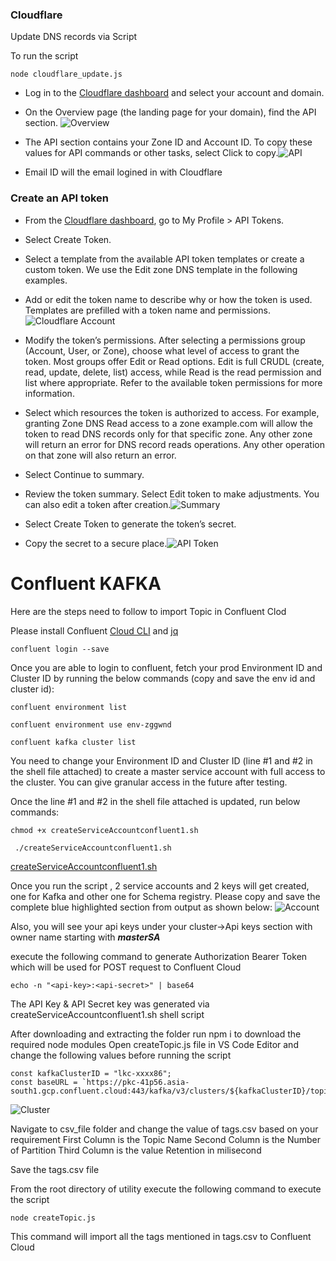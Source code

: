### Cloudflare
Update DNS records via Script

To run the script 
```
node cloudflare_update.js
```

- Log in to the [Cloudflare dashboard](https://dash.cloudflare.com/login) and select your account and domain.
- On the Overview page (the landing page for your domain), find the API section.
    ![Overview](https://github.com/sohel-shaikh-wohlig/dev-ops-utility/assets/110670609/d91cb838-2521-41f9-9bb4-38b07a9fbf43)

- The API section contains your Zone ID and Account ID. To copy these values for API commands or other tasks, select Click to copy.![API](https://github.com/sohel-shaikh-wohlig/dev-ops-utility/assets/110670609/1ab66da8-4af1-4297-8e1b-37c40d0d36bd)

- Email ID will the email logined in with Cloudflare

### Create an API token
- From the [Cloudflare dashboard](https://dash.cloudflare.com/login), go to My Profile > API Tokens.
- Select Create Token.
- Select a template from the available API token templates or create a custom token. We use the Edit zone DNS template in the following examples.

- Add or edit the token name to describe why or how the token is used. Templates are prefilled with a token name and permissions.
![Cloudflare Account](https://github.com/sohel-shaikh-wohlig/dev-ops-utility/assets/110670609/9af65ad4-8ec3-46fa-8f21-ef0bd97cf2a7)


- Modify the token’s permissions. After selecting a permissions group (Account, User, or Zone), choose what level of access to grant the token. Most groups offer Edit or Read options. Edit is full CRUDL (create, read, update, delete, list) access, while Read is the read permission and list where appropriate. Refer to the available token permissions for more information.
- Select which resources the token is authorized to access. For example, granting Zone DNS Read access to a zone example.com will allow the token to read DNS records only for that specific zone. Any other zone will return an error for DNS record reads operations. Any other operation on that zone will also return an error.
- Select Continue to summary.
- Review the token summary. Select Edit token to make adjustments. You can also edit a token after creation.![Summary](https://github.com/sohel-shaikh-wohlig/dev-ops-utility/assets/110670609/ef85a80b-06a8-429b-9ac6-818a32ffea5a)
- Select Create Token to generate the token’s secret.
- Copy the secret to a secure place.![API Token](https://github.com/sohel-shaikh-wohlig/dev-ops-utility/assets/110670609/13e7c75c-2392-4b26-b8b7-9826e392081b)


# Confluent KAFKA

Here are the steps need to follow to import Topic in Confluent Clod

Please install Confluent [Cloud CLI](https://docs.confluent.io/confluent-cli/current/install.html#default-installation) and  [jq](https://jqlang.github.io/jq/download/)

```confluent login --save```

Once you are able to login to confluent, fetch your prod Environment ID and Cluster ID by running the below commands (copy and save the env id and cluster id):

```
confluent environment list

confluent environment use env-zggwnd

confluent kafka cluster list
```

You need to change your Environment ID and Cluster ID (line #1 and #2 in the shell file attached) to create a master service account with full access to the cluster. You can give granular access in the future after testing.

Once the line #1 and #2 in the shell file attached is updated, run below commands:

```
chmod +x createServiceAccountconfluent1.sh

 ./createServiceAccountconfluent1.sh  
```

[createServiceAccountconfluent1.sh](/confluent/createServiceAccountconfluent1.sh)


Once you run the script , 2 service accounts and 2 keys will get created, one for Kafka and other one for Schema registry. Please copy and save the complete blue highlighted section from output as shown below:
![Account](https://github.com/sohel-shaikh-wohlig/dev-ops-utility/assets/110670609/d6d6b923-409a-4715-b35e-54057613f3e8)

Also, you will see your api keys under your cluster->Api keys section with owner name starting with ***masterSA***

execute the following command to generate Authorization Bearer Token which will be used for POST request to Confluent Cloud 
```
echo -n "<api-key>:<api-secret>" | base64
```

The API Key & API Secret key was generated via createServiceAccountconfluent1.sh shell script


After downloading and extracting the folder run npm i to download the required node modules 
Open createTopic.js file in VS Code Editor and change the following values before running the script

```
const kafkaClusterID = "lkc-xxxx86";
const baseURL = `https://pkc-41p56.asia-south1.gcp.confluent.cloud:443/kafka/v3/clusters/${kafkaClusterID}/topics`; 
```
![Cluster](https://github.com/sohel-shaikh-wohlig/dev-ops-utility/assets/110670609/94bf077b-f11b-441f-879a-70f4dd304a53)


Navigate to csv_file folder and change the value of tags.csv based on your requirement 
First Column is the Topic Name
Second Column is the Number of Partition
Third Column is the value Retention in milisecond

Save the tags.csv file 

From the root directory of utility execute the following command to execute the script

```
node createTopic.js
```


This command will import all the tags mentioned in tags.csv to Confluent Cloud
